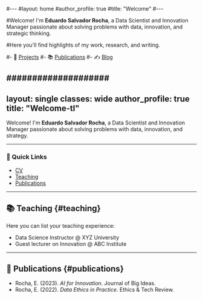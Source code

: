 #---
#layout: home
#author_profile: true
#title: "Welcome"
#---

#Welcome! I'm **Eduardo Salvador Rocha**, a Data Scientist and Innovation Manager passionate about solving problems with data, innovation, and strategic thinking.

#Here you'll find highlights of my work, research, and writing.

#- 📂 [Projects](./projects/)
#- 📚 [Publications](./publications/)
#- ✍️ [Blog](./blog/)

####################
---
layout: single
classes: wide
author_profile: true
title: "Welcome-tl"
---

Welcome! I'm **Eduardo Salvador Rocha**, a Data Scientist and Innovation Manager passionate about solving problems with data, innovation, and strategy.

---

### 🔗 Quick Links

- [CV](assets/files/CV_Eduardo_Salvador_Rocha.docx)
- [Teaching](#teaching)
- [Publications](#publications)

---

## 📚 Teaching {#teaching}

Here you can list your teaching experience:

- Data Science Instructor @ XYZ University
- Guest lecturer on Innovation @ ABC Institute

---

## 📝 Publications {#publications}

- Rocha, E. (2023). *AI for Innovation*. Journal of Big Ideas.
- Rocha, E. (2022). *Data Ethics in Practice*. Ethics & Tech Review.
